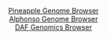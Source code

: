 <div id="Pineapple_Genome_Browser" align="center">
  <a href="https://igv.org/app/?sessionURL=blob:zZJfb5swFMW_i6VWm0QAmwAFqZpI_6Zd15aIsqaqkAOGWAGb2IYkjfLd51ab9rJKzcOmSX6wr659zzn.bUFPhKScgRAgE7omhMAAcs5XE9y0NfmGGyJBWOJaEgMIUhJBWE5AuAUllgon8Vd9c65UK0PLoqodNJhV3JSOiRv8whleSTPnjXXC6xrPuMCKC2mNBO65Rat.sCIz3Lamnu2YrlVghS1ct3POJLdawqpspd_LfpWyijDekKzpakXfBGRaj9ZYmCX.EqWTKM.JlNdkMy6Oo.tx9OCcJdML72Sa3F6miZceTmjFsOoEOT6i05fb9V0TTy_Gja8mk3bhI97HRbk4cE4Pz9YtFUQeQx8GcOja9mswlBVk_T951ovu6bsky2g8ivtl1Q09COv0.zXpHzzsp_fv.N4ZoOZ5pzkA.Vz4IbQNx_YMF3mD1y08Mmw70OkITkH49GwAJXC.0O1PW6A2raYFSLLs3sAxABcFESAcBLatRwTIHfpDOwjgztiCTtR_L9rzJA58G0UIeVlJa6VRLjLJWmlixsw.L83qZc8sD9D5_Tr2ErXZ.PcT6EZudyXYfNSv0gM0enyXIz3.7Qu12Y.o.ifkfUSIqWb74nZ5hW5QpNPoYlVOTxPxeAq5Pt41FV1c3vwxIqQN7xdPyUWDle7XFX38SV2PBcVM6UJPJZ3RmqpNqpPkKxBC5Gh4Qc5rrmkEopp9sg3bgK79.Tekzu559wM-">Pineapple Genome Browser</a>
</div>
<div id="Alphonso_Genome_Browser" align="center">
  <a href="https://igv.org/app/?sessionURL=blob:zZLRbpswFIbfxVKrTSKAgSQFqZrSFto06boloqitKnQAQ7yATW2HNIny7vOqTbtZpeZi0yRf4KMD5z8f3w51REjKGQqQY.K.iTEykFzw9RyatiafoSESBSXUkhhIkJIIwnKCgh0qQSqIZ1P95kKpVgaWRVXba4BV3JSuCQ1sOYO1NHPeWOe8riHjAhQX0joT0HGLVl1vTTJoW1PPds2.VYACC.p2wZnkVktYla7199JfpbQijDckbVa1oq8BUp1HZyzMEj6Nkvkoz4mUE7IZF6ejyXh054bxw.Xg_CG.vUriQXI8pxUDtRLk1L0hnSv85UnTfnFu7v3taAbfFI8d3z5yL47Dl5YKIk_xEPvY83zf1WAoK8jL_7SzPvTAveUsCi.vLiI1aRJI5MmkecD34ZFzRkNv.cfNPbQ3UM3zlTYB5QsxDLBtuPbA6DuD3o9HfGLYtq_5CE5R8PhkICUgX.r2xx1Sm1b7giR5Xr2qYyAuCiJQ0PNtW4_wnb439Gzfx3tjh1ai_ntwo3jmD21n5DiDtKS10jIXqWStNIExs8tLs9oeSFMtstmmiRJ.na2iIycaR7q9.BpXt04RvkHTQHr46y_Uq74n0z8x7z1BTJUdqptScfSswahC4unSux.Hd1O1zS6Xc._aexPQYXBKLhpQul9X9PWncR0ICkzpQkclzWhN1SbRHPkaBdhxtbgo5zXXJiJRZR9swzZw3_74W1B3_7T_Dg--">Alphonso Genome Browser</a>
</div>


<div id="DAF_Genomics_Browser" align="center">
  <a href="https://ink-blot.github.io/?sessionURL=blob:tZFra9swFIb_y4H2k2_ydTaE4WVJa7p1ocExaynh1JZjM9tyJDlX8t8nso7BRhmFFiQhcS7vq_McYUO5qFkHEdgG8QxCQANRse0c276ht9hSAVGJjaAacFpSTrucQnSEEoXE9O6Lqqyk7EVkmgWW.op2rK1zYQjHwF4XbJAVVam6bWCLB9bhVhg5a1WyRBObvmKdYCbmORVCt8yedqvlFtXxO7Y8t6TLdmhkfVZdKhPKWGGUqNzWXUF3_zHyDspq1R_jbB6f62_oPilG8U0SL5xJen_lj._Tb9dZ6meX83rVoRw4HfnuYr9.Gi7sT7uDt0nwsLkafx9n1zMy9fML5_PlZNfXnIoRCUhIXM.yAjhp0LB8UBAgrziJiKsF9gfNdl39.ep4vpoCZzVED48aSI75D5X.cAS57xUqEHQ9nKlpwHhBOUR6qFqTMLQ9N3CtMCQn7QgDb96Y5TS9CwPLjm3bN56wVfpl3ZwHqIT.Db4VyL86q_1aUGm68L8GxWrq7Ndyq3j1WTK5FUk5W8.2L4DS4MWPlYy3KFXo1_MZCzZKr6Wd_MPFOT2efgI-">DAF Genomics Browser</a>
</div>

